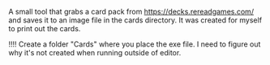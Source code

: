 A small tool that grabs a card pack from https://decks.rereadgames.com/ and saves it to an image file in the cards directory. It was created for myself to print out the cards.

!!!!
Create a folder "Cards" where you place the exe file. I need to figure out why it's not created when running outside of editor.
